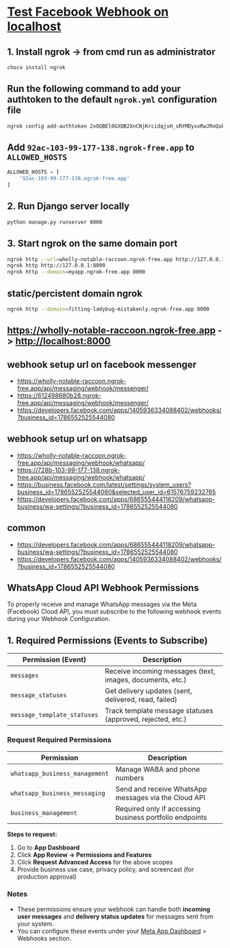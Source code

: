 # [Test Facebook Webhook on localhost](https://dashboard.ngrok.com/get-started/setup/windows)

## 1. Install ngrok -> from cmd run as administrator

```sh
choco install ngrok
```

## Run the following command to add your authtoken to the default `ngrok.yml` configuration file

```sh
ngrok config add-authtoken 2xOQBEl0GXQB2XnCNjKrcidqjsH_sRYMDyxxRwJRnQukNheJ44M
```

## Add `92ac-103-99-177-138.ngrok-free.app` to `ALLOWED_HOSTS`

```py
ALLOWED_HOSTS = [
    '92ac-103-99-177-138.ngrok-free.app'
]

```

## 2. Run Django server locally

```sh
python manage.py runserver 8000


```

## 3. Start ngrok on the same domain port

```sh
ngrok http --url=wholly-notable-raccoon.ngrok-free.app http://127.0.0.1:8000
ngrok http http://127.0.0.1:8000
ngrok http --domain=myapp.ngrok-free.app 8000
```

## static/percistent domain ngrok

```sh
ngrok http --domain=fitting-ladybug-mistakenly.ngrok-free.app 8000
```

## <https://wholly-notable-raccoon.ngrok-free.app> -> <http://localhost:8000>

## webhook setup url on facebook messenger

- <https://wholly-notable-raccoon.ngrok-free.app/api/messaging/webhook/messenger/>
- <https://612498680b28.ngrok-free.app/api/messaging/webhook/messenger/>
- <https://developers.facebook.com/apps/1405936334088402/webhooks/?business_id=1786552525544080>

## webhook setup url on whatsapp

- <https://wholly-notable-raccoon.ngrok-free.app/api/messaging/webhook/whatsapp/>
- <https://728b-103-99-177-138.ngrok-free.app/api/messaging/webhook/whatsapp/>
- <https://business.facebook.com/latest/settings/system_users?business_id=1786552525544080&selected_user_id=61576759232765>
- <https://developers.facebook.com/apps/686555444118209/whatsapp-business/wa-settings/?business_id=1786552525544080>

## common

- <https://developers.facebook.com/apps/686555444118209/whatsapp-business/wa-settings/?business_id=1786552525544080>
- <https://developers.facebook.com/apps/1405936334088402/webhooks/?business_id=1786552525544080>

## WhatsApp Cloud API Webhook Permissions

To properly receive and manage WhatsApp messages via the Meta (Facebook) Cloud API, you must subscribe to the following webhook events during your Webhook Configuration.

## 1. Required Permissions (Events to Subscribe)

| Permission (Event)         | Description                                                                 |
|---------------------------|-----------------------------------------------------------------------------|
| `messages`                | Receive incoming messages (text, images, documents, etc.)                   |
| `message_statuses`        | Get delivery updates (sent, delivered, read, failed)                        |
| `message_template_statuses` | Track template message statuses (approved, rejected, etc.)                  |

### Request Required Permissions

| Permission                    | Description                                                    |
|------------------------------|----------------------------------------------------------------|
| `whatsapp_business_management` | Manage WABA and phone numbers                                 |
| `whatsapp_business_messaging`  | Send and receive WhatsApp messages via the Cloud API          |
| `business_management`          | Required only if accessing business portfolio endpoints |

**Steps to request:**

1. Go to **App Dashboard**
2. Click **App Review → Permissions and Features**
3. Click **Request Advanced Access** for the above scopes
4. Provide business use case, privacy policy, and screencast (for production approval)

### Notes

- These permissions ensure your webhook can handle both **incoming user messages** and **delivery status updates** for messages sent from your system.
- You can configure these events under your [Meta App Dashboard](https://developers.facebook.com/apps/) > Webhooks section.
